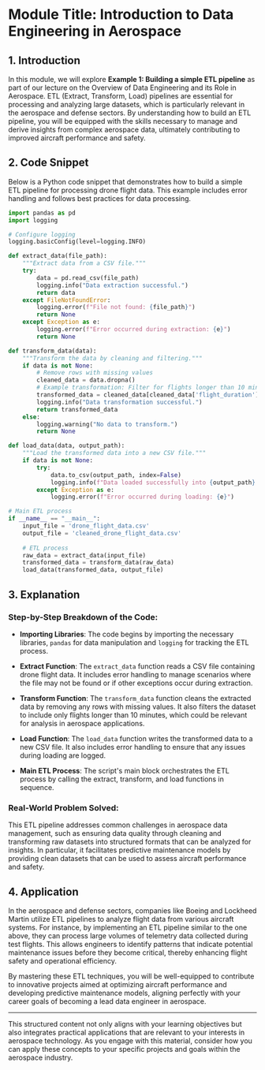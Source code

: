 # Module Title: Introduction to Data Engineering in Aerospace

## 1. Introduction
In this module, we will explore **Example 1: Building a simple ETL pipeline** as part of our lecture on the Overview of Data Engineering and its Role in Aerospace. ETL (Extract, Transform, Load) pipelines are essential for processing and analyzing large datasets, which is particularly relevant in the aerospace and defense sectors. By understanding how to build an ETL pipeline, you will be equipped with the skills necessary to manage and derive insights from complex aerospace data, ultimately contributing to improved aircraft performance and safety.

## 2. Code Snippet
Below is a Python code snippet that demonstrates how to build a simple ETL pipeline for processing drone flight data. This example includes error handling and follows best practices for data processing.

```python
import pandas as pd
import logging

# Configure logging
logging.basicConfig(level=logging.INFO)

def extract_data(file_path):
    """Extract data from a CSV file."""
    try:
        data = pd.read_csv(file_path)
        logging.info("Data extraction successful.")
        return data
    except FileNotFoundError:
        logging.error(f"File not found: {file_path}")
        return None
    except Exception as e:
        logging.error(f"Error occurred during extraction: {e}")
        return None

def transform_data(data):
    """Transform the data by cleaning and filtering."""
    if data is not None:
        # Remove rows with missing values
        cleaned_data = data.dropna()
        # Example transformation: Filter for flights longer than 10 minutes
        transformed_data = cleaned_data[cleaned_data['flight_duration'] > 10]
        logging.info("Data transformation successful.")
        return transformed_data
    else:
        logging.warning("No data to transform.")
        return None

def load_data(data, output_path):
    """Load the transformed data into a new CSV file."""
    if data is not None:
        try:
            data.to_csv(output_path, index=False)
            logging.info(f"Data loaded successfully into {output_path}.")
        except Exception as e:
            logging.error(f"Error occurred during loading: {e}")

# Main ETL process
if __name__ == "__main__":
    input_file = 'drone_flight_data.csv'
    output_file = 'cleaned_drone_flight_data.csv'
    
    # ETL process
    raw_data = extract_data(input_file)
    transformed_data = transform_data(raw_data)
    load_data(transformed_data, output_file)
```

## 3. Explanation
### Step-by-Step Breakdown of the Code:
- **Importing Libraries**: The code begins by importing the necessary libraries, `pandas` for data manipulation and `logging` for tracking the ETL process.
  
- **Extract Function**: The `extract_data` function reads a CSV file containing drone flight data. It includes error handling to manage scenarios where the file may not be found or if other exceptions occur during extraction.

- **Transform Function**: The `transform_data` function cleans the extracted data by removing any rows with missing values. It also filters the dataset to include only flights longer than 10 minutes, which could be relevant for analysis in aerospace applications.

- **Load Function**: The `load_data` function writes the transformed data to a new CSV file. It also includes error handling to ensure that any issues during loading are logged.

- **Main ETL Process**: The script's main block orchestrates the ETL process by calling the extract, transform, and load functions in sequence.

### Real-World Problem Solved:
This ETL pipeline addresses common challenges in aerospace data management, such as ensuring data quality through cleaning and transforming raw datasets into structured formats that can be analyzed for insights. In particular, it facilitates predictive maintenance models by providing clean datasets that can be used to assess aircraft performance and safety.

## 4. Application
In the aerospace and defense sectors, companies like Boeing and Lockheed Martin utilize ETL pipelines to analyze flight data from various aircraft systems. For instance, by implementing an ETL pipeline similar to the one above, they can process large volumes of telemetry data collected during test flights. This allows engineers to identify patterns that indicate potential maintenance issues before they become critical, thereby enhancing flight safety and operational efficiency.

By mastering these ETL techniques, you will be well-equipped to contribute to innovative projects aimed at optimizing aircraft performance and developing predictive maintenance models, aligning perfectly with your career goals of becoming a lead data engineer in aerospace.

---

This structured content not only aligns with your learning objectives but also integrates practical applications that are relevant to your interests in aerospace technology. As you engage with this material, consider how you can apply these concepts to your specific projects and goals within the aerospace industry.